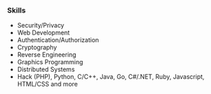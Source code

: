 ### Skills

 - Security/Privacy
 - Web Development
 - Authentication/Authorization
 - Cryptography
 - Reverse Engineering
 - Graphics Programming
 - Distributed Systems
 - Hack (PHP), Python, C/C++, Java, Go, C#/.NET, Ruby, Javascript, HTML/CSS and more
